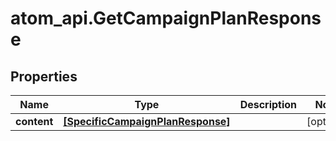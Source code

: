 # atom_api.GetCampaignPlanResponse

## Properties
Name | Type | Description | Notes
------------ | ------------- | ------------- | -------------
**content** | [**[SpecificCampaignPlanResponse]**](SpecificCampaignPlanResponse.md) |  | [optional] 


